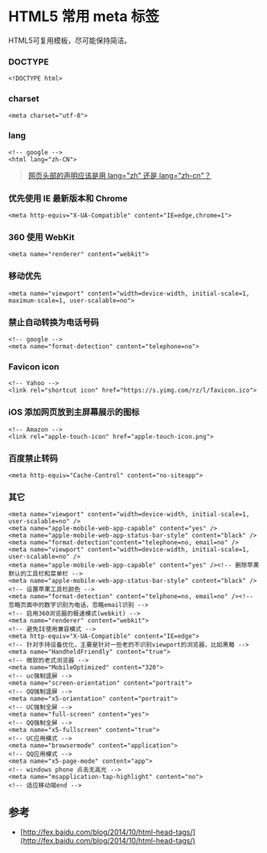# HTML5 常用 meta 标签

HTML5可复用模板，尽可能保持简洁。

### DOCTYPE

	<!DOCTYPE html>

### charset

	<meta charset="utf-8">

### lang
	
	<!-- google -->
	<html lang="zh-CN"> 

> [网页头部的声明应该是用 lang="zh" 还是 lang="zh-cn"？](https://www.zhihu.com/question/20797118)


### 优先使用 IE 最新版本和 Chrome

	<meta http-equiv="X-UA-Compatible" content="IE=edge,chrome=1">

### 360 使用 WebKit

	<meta name="renderer" content="webkit">

### 移动优先

	<meta name="viewport" content="width=device-width, initial-scale=1, maximum-scale=1, user-scalable=no">

### 禁止自动转换为电话号码

	<!-- google -->
    <meta name="format-detection" content="telephone=no">

### Favicon icon

	<!-- Yahoo -->
    <link rel="shortcut icon" href="https://s.yimg.com/rz/l/favicon.ico">

### iOS 添加网页放到主屏幕展示的图标
	
	<!-- Amazon -->
	<link rel="apple-touch-icon" href="apple-touch-icon.png">

### 百度禁止转码

	<meta http-equiv="Cache-Control" content="no-siteapp">

### 其它

	<meta name="viewport" content="width=device-width, initial-scale=1, user-scalable=no" />
	<meta name="apple-mobile-web-app-capable" content="yes" />
	<meta name="apple-mobile-web-app-status-bar-style" content="black" />
	<meta name="format-detection"content="telephone=no, email=no" />
	<meta name="viewport" content="width=device-width, initial-scale=1, user-scalable=no" />
	<meta name="apple-mobile-web-app-capable" content="yes" /><!-- 删除苹果默认的工具栏和菜单栏 -->
	<meta name="apple-mobile-web-app-status-bar-style" content="black" /><!-- 设置苹果工具栏颜色 -->
	<meta name="format-detection" content="telphone=no, email=no" /><!-- 忽略页面中的数字识别为电话，忽略email识别 -->
	<!-- 启用360浏览器的极速模式(webkit) -->
	<meta name="renderer" content="webkit">
	<!-- 避免IE使用兼容模式 -->
	<meta http-equiv="X-UA-Compatible" content="IE=edge">
	<!-- 针对手持设备优化，主要是针对一些老的不识别viewport的浏览器，比如黑莓 -->
	<meta name="HandheldFriendly" content="true">
	<!-- 微软的老式浏览器 -->
	<meta name="MobileOptimized" content="320">
	<!-- uc强制竖屏 -->
	<meta name="screen-orientation" content="portrait">
	<!-- QQ强制竖屏 -->
	<meta name="x5-orientation" content="portrait">
	<!-- UC强制全屏 -->
	<meta name="full-screen" content="yes">
	<!-- QQ强制全屏 -->
	<meta name="x5-fullscreen" content="true">
	<!-- UC应用模式 -->
	<meta name="browsermode" content="application">
	<!-- QQ应用模式 -->
	<meta name="x5-page-mode" content="app">
	<!-- windows phone 点击无高光 -->
	<meta name="msapplication-tap-highlight" content="no">
	<!-- 适应移动端end -->


## 参考

* [http://fex.baidu.com/blog/2014/10/html-head-tags/](http://fex.baidu.com/blog/2014/10/html-head-tags/)